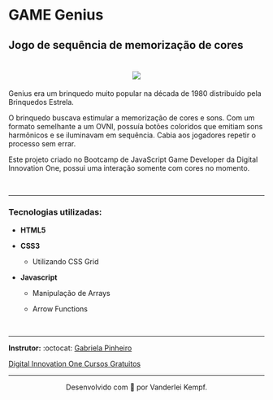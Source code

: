 
# GAME Genius #
## Jogo de sequência de memorização de cores ##
<h1  align="center">
<img  src="https://ik.imagekit.io/vanderdev/Genius_d8UwXUVU4.png?updatedAt=1636068978556"  />

</h1>

<p  align="center">

Genius era um brinquedo muito popular na década de 1980 distribuído pela Brinquedos Estrela.

O brinquedo buscava estimular a memorização de cores e sons. Com um formato semelhante a um OVNI, possuía botões coloridos que emitiam sons harmônicos e se iluminavam em sequência. Cabia aos jogadores repetir o processo sem errar.

Este projeto criado no Bootcamp de JavaScript Game Developer da Digital Innovation One, possui uma interação somente com cores no momento.
</p>
<br/>

<hr  />

### Tecnologias utilizadas: ###


*  **HTML5**

  

*  **CSS3**

	* Utilizando CSS Grid

  

*  **Javascript**

	* Manipulação de Arrays

	* Arrow Functions
  <br/>

  

<hr  />

  

**Instrutor:** :octocat: <a  href="https://github.com/SpruceGabriela">Gabriela Pinheiro</a>

  
  

[Digital Innovation One Cursos Gratuitos](https://digitalinnovation.one/  "Clique e acesse agora!")

<hr  />

<p  align="center">Desenvolvido com 💜 por Vanderlei Kempf. </p
